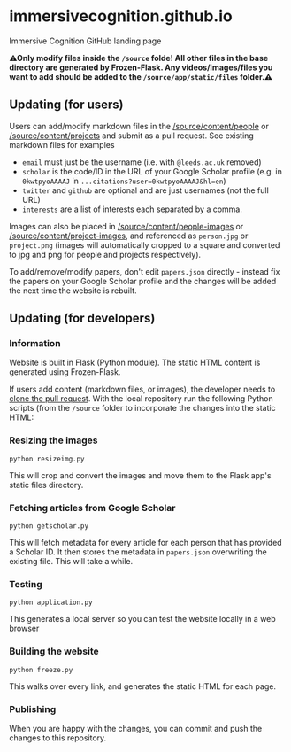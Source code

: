 # immersivecognition.github.io
Immersive Cognition GitHub landing page

**⚠Only modify files inside the `/source` folde! All other files in the base directory are generated by Frozen-Flask. Any videos/images/files you want to add should be added to the `/source/app/static/files` folder.⚠**

## Updating (for users)

Users can add/modify markdown files in the [/source/content/people](/source/content/people) or [/source/content/projects](/source/content/projects) and submit as a pull request. See existing markdown files for examples

* ```email``` must just be the username (i.e. with `@leeds.ac.uk` removed)
* ```scholar``` is the code/ID in the URL of your Google Scholar profile (e.g. in ```0kwtpyoAAAAJ``` in ```...citations?user=0kwtpyoAAAAJ&hl=en```)
* ```twitter``` and ```github``` are optional and are just usernames (not the full URL)
* ```interests``` are a list of interests each separated by a comma.

Images can also be placed in [/source/content/people-images](/source/content/people-images) or [/source/content/project-images](/source/content/project-images), and referenced as `person.jpg` or `project.png` (images will automatically cropped to a square and converted to jpg and png for people and projects respectively). 

To add/remove/modify papers, don't edit `papers.json` directly - instead fix the papers on your Google Scholar profile and the changes will be added the next time the website is rebuilt.


## Updating (for developers)

### Information

Website is built in Flask (Python module). The static HTML content is generated using Frozen-Flask.

If users add content (markdown files, or images), the developer needs to [clone the pull request](https://help.github.com/articles/checking-out-pull-requests-locally/). With the local repository run the following Python scripts (from the `/source` folder to incorporate the changes into the static HTML:

### Resizing the images

    python resizeimg.py
    
This will crop and convert the images and move them to the Flask app's static files directory.

### Fetching articles from Google Scholar

    python getscholar.py

This will fetch metadata for every article for each person that has provided a Scholar ID. It then stores the metadata in ```papers.json``` overwriting the existing file. This will take a while.

### Testing

    python application.py

This generates a local server so you can test the website locally in a web browser

### Building the website

    python freeze.py
    
This walks over every link, and generates the static HTML for each page. 

### Publishing

When you are happy with the changes, you can commit and push the changes to this repository.
